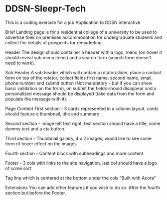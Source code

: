 # DDSN-Sleepr-Tech

This is a coding exercise for a job Application to DDSN interactive

Brief
Landing page is for a residential college of a university to be used to advertise their on premises accommodation for undergraduate students and collect the details of prospects for remarketing.

Header
The design should container a header with a logo, menu (on hover it should reveal sub menu items) and a search form (search form doesn't need to work).

Sub Header
A sub header which will contain a rotator/slider, place a contact form on top of the rotator, collect fields first name, second name, email, phone number and submit button (Not mandatory - but if you can show basic validation on the form), on submit the fields should disappear and a personalized message should be displayed (take data from the form and populate the message with it).

Page Content
First section - 3 cards represented in a column layout, cards should feature a thumbnail, title and summary

Second section - image left text right, text section should have a title, some dummy text and a cta button.

Third section - Thumbnail gallery, 4 x 2 images, would like to see some form of hover effect on the images

Fourth section - Content block with subheadings and more content.

Footer - 3 cols with links to the site navigation, last col should have a logo of some sort

Tag line which is centered at the bottom under the cols "Built with Acora"

Extensions
You can add other features if you wish to do so. After the fourth section but before the Footer.